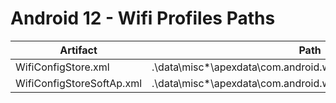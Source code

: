 # Android 12 - Wifi Profiles Paths

| **Artifact**              | **Path**                                                         |
|---------------------------|------------------------------------------------------------------|
| WifiConfigStore.xml       | .\data\misc*\apexdata\com.android.wifi\WifiConfigStore.xml       |
| WifiConfigStoreSoftAp.xml | .\data\misc*\apexdata\com.android.wifi\WifiConfigStoreSoftAp.xml |